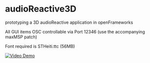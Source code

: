 # audioReactive3D
prototyping a 3D audioReactive application in openFrameworks

All GUI items OSC controllable via Port 12346 (use the accompanying maxMSP patch)

Font required is STHeiti.ttc (56MB)

[![Video Demo](http://img.youtube.com/vi/z_I9yDFOX34/0.jpg)](http://www.youtube.com/watch?v=z_I9yDFOX34 "Video Demo")
